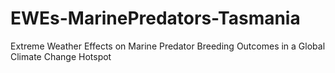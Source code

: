 # EWEs-MarinePredators-Tasmania
Extreme Weather Effects on Marine Predator Breeding Outcomes in a Global Climate Change Hotspot
